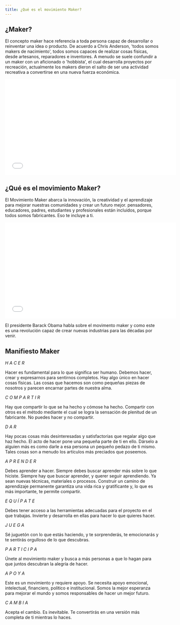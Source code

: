 ```yaml
---
title: ¿Qué es el movimiento Maker?
---
```


## ¿Maker?
El concepto maker hace referencia a toda persona capaz de desarrollar o reinventar una idea o producto. De acuerdo a Chris Anderson, 'todos somos makers de nacimiento', todos somos capaces de realizar cosas físicas, desde artesanos, reparadores e inventores.
A menudo se suele confundir a un maker con un aficionado o 'hobbista', el cual desarrolla proyectos por recreación, actualmente los makers dieron el salto de ser una actividad recreativa a convertirse en una nueva fuerza económica.

<iframe width="560" height="315" src="//www.youtube.com/embed/zRdJrE80Vjk" frameborder="0" allowfullscreen></iframe>


## ¿Qué es el movimiento Maker?

El Movimiento Maker abarca la innovación, la creatividad y el aprendizaje para mejorar nuestras comunidades y crear un futuro mejor. pensadores, educadores, padres, estudiantes y profesionales están incluidos, porque todos somos fabricantes. Eso te incluye a ti. 

<iframe width="560" height="315" src="//www.youtube.com/embed/IsRBgBwLwxw" frameborder="0" allowfullscreen></iframe>

El presidente Barack Obama habla sobre el movimento maker y como este es una revolución capaz de crear nuevas industrias para las décadas por venir.

## Manifiesto Maker

*H A C E R*

Hacer es fundamental para lo que significa ser humano.
Debemos hacer, crear y expresarnos para sentirnos completos.
Hay algo único en hacer cosas físicas. Las cosas que hacemos
son como pequeñas piezas de nosotros y parecen encarnar
partes de nuestra alma.



*C O M P A R T I R*

Hay que compartir lo que se ha hecho y cómose ha hecho.
Compartir con otros es el método mediante el cual se logra
la sensación de plenitud de un fabricante.
No puedes hacer y no compartir.



*D A R*

Hay pocas cosas más desinteresadas y satisfactorias
que regalar algo que haz hecho.
El acto de hacer pone una pequeña parte de ti en ello.
Dárselo a alguien más es como darle a esa persona un pequeño
pedazo de ti mismo. Tales cosas son a menudo los artículos
más preciados que poseemos.



*A P R E N D E R*

Debes aprender a hacer. Siempre debes buscar aprender más sobre lo que hiciste.
Siempre hay que buscar aprender, y querer seguir aprendiendo. Ya sean
nuevas técnicas, materiales o procesos.
Construir un camino de aprendizaje permanente garantiza una
vida rica y gratificante y, lo que es más importante, te permite compartir.



*E Q U Í P A T E*

Debes tener acceso a las herramientas adecuadas
para el proyecto en el que trabajas. Invierte y desarrolla
en ellas para hacer lo que quieres hacer.



*J U E G A*

Sé juguetón con lo que estás haciendo, y te sorprenderás,
te emocionarás y te sentirás orgulloso de lo que descubras.



*P A R T I C I P A*

Únete al movimiento maker y busca a más personas a que lo hagan
para que juntos descubran la alegría de hacer.



*A P O Y A*

Este es un movimiento y requiere apoyo.
Se necesita apoyo emocional, intelectual, financiero,
político e institucional.
Somos la mejor esperanza para mejorar el mundo y somos
responsables de hacer un mejor futuro.



*C A M B I A*

Acepta el cambio. Es inevitable.
Te convertirás en una versión más completa de ti mientras lo haces.
